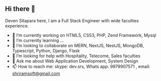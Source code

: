 ## Hi there 👋

Deven Sitapara here, I am a Full Stack Engineer with wide faculties experience.

- 🔭 I’m currently working on HTML5, CSS3, PHP, Zend Framework, Mysql
- 🌱 I’m currently learning ...
- 👯 I’m looking to collaborate on MERN, NextJS, NestJS, MongoDB, Typescript, Python, Django, Flask
- 🤔 I’m looking for help with Hospitality, Telecome, Sales faculties
- 💬 Ask me about Web Application Development, System Design
- 📫 How to reach me: skype: dev.srs, Whats app: 9979907571 , email: shriramsoft@gmail.com

<!--
**devatsrs/devatsrs** is a ✨ _special_ ✨ repository because its `README.md` (this file) appears on your GitHub profile.

Here are some ideas to get you started:

- 🔭 I’m currently working on ...
- 🌱 I’m currently learning ...
- 👯 I’m looking to collaborate on ...
- 🤔 I’m looking for help with ...
- 💬 Ask me about ...
- 📫 How to reach me: ...
- 😄 Pronouns: ...
- ⚡ Fun fact: ...
-->
